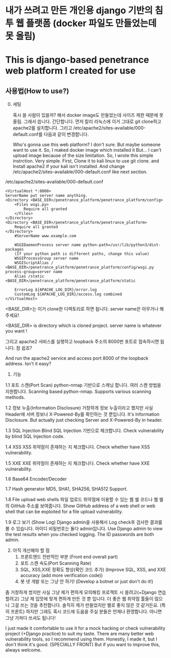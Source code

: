 # 내가 쓰려고 만든 개인용 django 기반의 침투 웹 플랫폼 (docker 파일도 만들었는데 못 올림)
# This is django-based penetrance web platform I created for use

## 사용법(How to use?)

0. 세팅


    혹시 쓸 사람이 있을까? 해서 docker image도 만들었는데 사이즈 제한 때문에 못 올림. 그래서 씁니다.
    간단합니다. 먼저 칼리 리눅스에 이거 그대로 git clone하고 apache2를 설치합니다. 
    그리고 /etc/apache2/sites-available/000-default.conf를 다음과 같이 변경합니다.

    Who's gonna use this web platform? I don't sure. But maybe someone want to use it. So, I maked docker image which installed it
    But... I can't upload image because of the size limitation. So, I wrote this simple instrction. 
    Very simple. First, Clone it to kali linux to use git clone. and Install apache2 if your kali isn't installed.
    And change /etc/apache2/sites-available/000-default.conf like next section.

/etc/apache2/sites-available/000-default.conf

    <VirtualHost *:8000>
    ServerName put server name anything.
    <Directory <BASE_DIR>/penetrance_platform/penetrance_platform/config>
        <Files wsgi.py>
            Require all granted
        </Files>
    </Directory>
    <Directory <BASE_DIR>/penetrance_platform/penetrance_platform>
        Require all granted
    </Directory>
        #ServerName www.example.com
        
        WSGIDaemonProcess server name python-path=/usr/lib/python3/dist-packages 
        (If your python path is different paths, change this value)
        WSGIProcessGroup server name
        WSGIScriptAlias / <BASE_DIR>/penetrance_platform/penetrance_platform/config/wsgi.py process-group=server name
        Alias /static <BASE_DIR>/penetrance_platform/penetrance_platform/static

        ErrorLog ${APACHE_LOG_DIR}/error.log
        CustomLog ${APACHE_LOG_DIR}/access.log combined
    </VirtualHost>

 <BASE_DIR>는 이거 clone한 디렉토리로 하면 됩니다. server name은 아무거나 해주세요!
 
 <BASE_DIR> is directory which is cloned project. server name is whatever you want !
 
 그리고 apache2 서비스를 실행하고 loopback 주소의 8000번 포트로 접속하시면 됩니다. 참 쉽죠?
 
 And run the apache2 service and access port 8000 of the loopback address. Isn't it easy?
 
 1. 기능

  1.1 포트 스캔(Port Scan)
      python-nmap 기반으로 스캐닝 합니다. 여러 스캔 방법을 지원합니다.
      Scanning based python-nmap. Supports various scanning methods.
  
  1.2 정보 누출(Information Disclosure)
     거창하게 정보 누출이라고 했지만 사실 Header에 서버 정보나 X-Powered-By를 확인하는 것 뿐입니다.
     It's Information Disclosure. But actually just checking Server and X-Powered-By in header.
  
  1.3 SQL Injection
      Blind SQL Injection 기반으로 체크합니다.
      Check vulnerability by blind SQL Injection code.
  
  1.4 XSS
      XSS 취약점이 존재하는 지 체크합니다.
      Check whether have XSS vulnerability.
  
  1.5 XXE
      XXE 취약점이 존재하는 지 체크합니다.
      Check whether have XXE vulnerability.
  
  1.6 Base64 Encoder/Decoder
  
  1.7 Hash generator
     MD5, SHA1, SHA256, SHA512 Support.
  
  1.8 File upload web shells
    파일 업로드 취약점에 이용할 수 있는 웹 쉘 코드나 웹 쉘의 GitHub 주소를 보여줍니다.
    Show GitHub address of a web shell or web shell that can be exploited for a file upload vulnerability.
   
  1.9 로그 보기 (Show Log)
    Django admin을 사용해서 Log check후 검사한 결과를 볼 수 있습니다. 아이디 비밀번호는 둘다 admin입니다.
    Use Django admin to view the test results when you checked logging. The ID passwords are both admin.
  


2. 아직 개선해야 할 점
   1. 프론트엔드 전반적인 부분 (Front end overall part)
   2. 포트 스캔 속도(Port Scanning Rate)
   3. SQL, XSS,XXE 정확도 향상(확인 코드 추가) (Improve SQL, XSS, and XXE accuracy (add more verification code))
   4. 봇 넷 개발 또는 그냥 안 하기! (Develop a botnet or just don't do it!)

좀 거창하게 썼지만 사실 그냥 제가 편하게 모의해킹 프로젝트 시 쓸려고(+Django 연습할려고) 그냥 제 입맛에 맞게 편하게 만든 것 뿐 입니다.
더 좋은 웹 취약점 툴들이 많으니 그걸 쓰는 것을 추천합니다. 솔직히 제가 만들었지만 별로 좋지 않은 것 같거든요. (특히 프론트)
하지만 그래도 혹시 코드에 도움을 주실 분들은 언제나 환영합니다. 아니면 그냥 가져다 쓰셔도 됩니다!

I just made it comfortable to use it for a mock hacking or check vulnerability project (+Django practice) to suit my taste.
There are many better web vulnerability tools, so I recommend using them. Honestly, I made it, but I don't think it's good. (SPECIALLY FRONT)
But if you want to improve this, always welcome.
